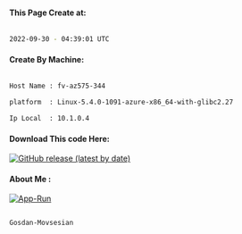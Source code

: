 
   
#### This Page Create at:

```bash

2022-09-30 - 04:39:01 UTC

```

#### Create By Machine:

```bash

Host Name : fv-az575-344

platform  : Linux-5.4.0-1091-azure-x86_64-with-glibc2.27

Ip Local  : 10.1.0.4

```
#### Download This code Here:

[![GitHub release (latest by date)](https://img.shields.io/github/v/release/Gosdan-Movsesian/Gosdan?style=for-the-badge&label=Download)](https://github.com/Gosdan-Movsesian/Gosdan/releases) 

</p> 

#### About Me :

[![App-Run](https://github.com/Gosdan-Movsesian/Gosdan/actions/workflows/App-Run.yml/badge.svg)](https://github.com/Gosdan-Movsesian/Gosdan/actions/workflows/App-Run.yml)

```bash

Gosdan-Movsesian

```

